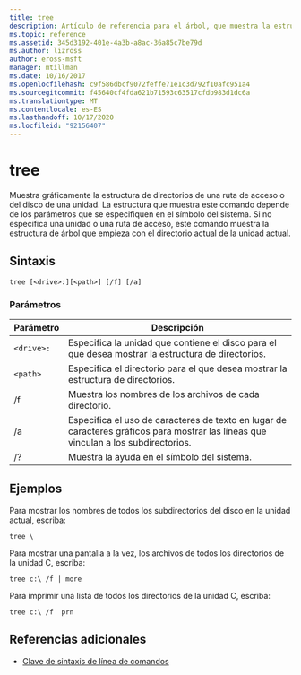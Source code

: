 ```yaml
---
title: tree
description: Artículo de referencia para el árbol, que muestra la estructura de directorios de una ruta de acceso, o del disco de una unidad, de forma gráfica.
ms.topic: reference
ms.assetid: 345d3192-401e-4a3b-a8ac-36a85c7be79d
ms.author: lizross
author: eross-msft
manager: mtillman
ms.date: 10/16/2017
ms.openlocfilehash: c9f586dbcf9072feffe71e1c3d792f10afc951a4
ms.sourcegitcommit: f45640cf4fda621b71593c63517cfdb983d1dc6a
ms.translationtype: MT
ms.contentlocale: es-ES
ms.lasthandoff: 10/17/2020
ms.locfileid: "92156407"
---
```

# <a name="tree"></a>tree

Muestra gráficamente la estructura de directorios de una ruta de acceso o del disco de una unidad. La estructura que muestra este comando depende de los parámetros que se especifiquen en el símbolo del sistema. Si no especifica una unidad o una ruta de acceso, este comando muestra la estructura de árbol que empieza con el directorio actual de la unidad actual.

## <a name="syntax"></a>Sintaxis

```
tree [<drive>:][<path>] [/f] [/a]
```

### <a name="parameters"></a>Parámetros

| Parámetro | Descripción |
|--|--|
| `<drive>:` | Especifica la unidad que contiene el disco para el que desea mostrar la estructura de directorios. |
| `<path>` | Especifica el directorio para el que desea mostrar la estructura de directorios. |
| /f | Muestra los nombres de los archivos de cada directorio. |
| /a | Especifica el uso de caracteres de texto en lugar de caracteres gráficos para mostrar las líneas que vinculan a los subdirectorios. |
| /? | Muestra la ayuda en el símbolo del sistema. |

## <a name="examples"></a>Ejemplos

Para mostrar los nombres de todos los subdirectorios del disco en la unidad actual, escriba:

```
tree \
```

Para mostrar una pantalla a la vez, los archivos de todos los directorios de la unidad C, escriba:

```
tree c:\ /f | more
```

Para imprimir una lista de todos los directorios de la unidad C, escriba:

```
tree c:\ /f  prn
```

## <a name="additional-references"></a>Referencias adicionales

- [Clave de sintaxis de línea de comandos](command-line-syntax-key.md)
